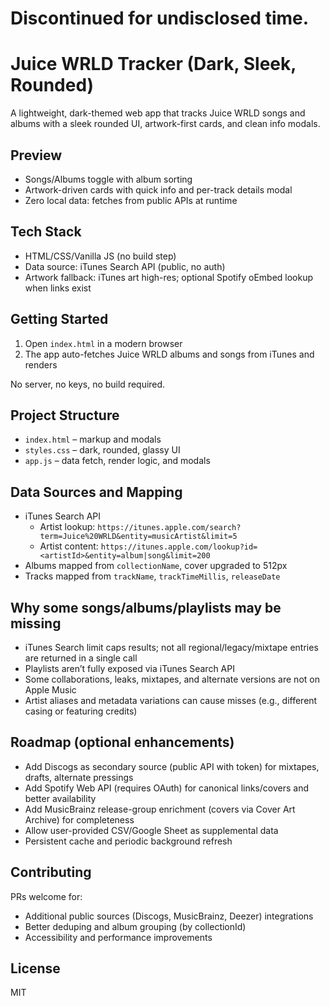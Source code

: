 # Discontinued for undisclosed time.

# Juice WRLD Tracker (Dark, Sleek, Rounded)

A lightweight, dark-themed web app that tracks Juice WRLD songs and albums with a sleek rounded UI, artwork-first cards, and clean info modals.

## Preview

- Songs/Albums toggle with album sorting
- Artwork-driven cards with quick info and per-track details modal
- Zero local data: fetches from public APIs at runtime

## Tech Stack

- HTML/CSS/Vanilla JS (no build step)
- Data source: iTunes Search API (public, no auth)
- Artwork fallback: iTunes art high-res; optional Spotify oEmbed lookup when links exist

## Getting Started

1. Open `index.html` in a modern browser
2. The app auto-fetches Juice WRLD albums and songs from iTunes and renders

No server, no keys, no build required.

## Project Structure

- `index.html` – markup and modals
- `styles.css` – dark, rounded, glassy UI
- `app.js` – data fetch, render logic, and modals

## Data Sources and Mapping

- iTunes Search API
  - Artist lookup: `https://itunes.apple.com/search?term=Juice%20WRLD&entity=musicArtist&limit=5`
  - Artist content: `https://itunes.apple.com/lookup?id=<artistId>&entity=album|song&limit=200`
- Albums mapped from `collectionName`, cover upgraded to 512px
- Tracks mapped from `trackName`, `trackTimeMillis`, `releaseDate`

## Why some songs/albums/playlists may be missing

- iTunes Search limit caps results; not all regional/legacy/mixtape entries are returned in a single call
- Playlists aren’t fully exposed via iTunes Search API
- Some collaborations, leaks, mixtapes, and alternate versions are not on Apple Music
- Artist aliases and metadata variations can cause misses (e.g., different casing or featuring credits)

## Roadmap (optional enhancements)

- Add Discogs as secondary source (public API with token) for mixtapes, drafts, alternate pressings
- Add Spotify Web API (requires OAuth) for canonical links/covers and better availability
- Add MusicBrainz release-group enrichment (covers via Cover Art Archive) for completeness
- Allow user-provided CSV/Google Sheet as supplemental data
- Persistent cache and periodic background refresh

## Contributing

PRs welcome for:
- Additional public sources (Discogs, MusicBrainz, Deezer) integrations
- Better deduping and album grouping (by collectionId)
- Accessibility and performance improvements

## License

MIT

